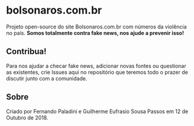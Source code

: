 # bolsonaros.com.br

Projeto open-source do site Bolsonaros.com.br com números da violência no país. **Somos totalmente contra fake news, nos ajude a prevenir isso!**

## Contribua!

Para nos ajudar a checar fake news, adicionar novas fontes ou questionar as existentes, crie Issues aqui no repositório que teremos todo o prazer de discutir junto com a comunidade. 

## Sobre

Criado por Fernando Paladini e Guilherme Eufrasio Sousa Passos em 12 de Outubro de 2018.
